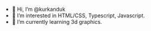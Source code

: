 - 👋 Hi, I’m @kurkanduk
- 👀 I’m interested in HTML/CSS, Typescript, Javascript.
- 🌱 I’m currently learning 3d graphics.

<!---
kurkanduk/kurkanduk is a ✨ special ✨ repository because its `README.md` (this file) appears on your GitHub profile.
You can click the Preview link to take a look at your changes.
--->
